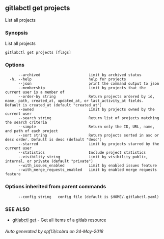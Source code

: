 ## gitlabctl get projects

List all projects

### Synopsis

List all projects

```
gitlabctl get projects [flags]
```

### Options

```
      --archived                      Limit by archived status
  -h, --help                          help for projects
      --json                          print the command output to json
      --membership                    Limit by projects that the current user is a member of
      --order-by string               Return projects ordered by id, name, path, created_at, updated_at, or last_activity_at fields. Default is created_at (default "created_at")
      --owned                         Limit by projects owned by the current user
      --search string                 Return list of projects matching the search criteria
      --simple                        Return only the ID, URL, name, and path of each project
      --sort string                   Return projects sorted in asc or desc order. Default is desc (default "desc")
      --starred                       Limit by projects starred by the current user
      --statistics                    Include project statistics
      --visibility string             Limit by visibility public, internal, or private (default "private")
      --with_issues_enabled           Limit by enabled issues feature
      --with_merge_requests_enabled   Limit by enabled merge requests feature
```

### Options inherited from parent commands

```
      --config string   config file (default is $HOME/.gitlabctl.yaml)
```

### SEE ALSO

* [gitlabctl get](gitlabctl_get.md)	 - Get all items of a gitlab resource

###### Auto generated by spf13/cobra on 24-May-2018

